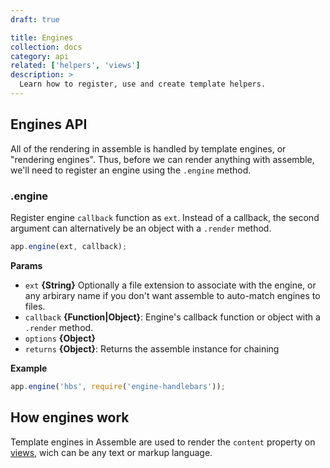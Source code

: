 ```yaml
---
draft: true

title: Engines
collection: docs
category: api
related: ['helpers', 'views']
description: > 
  Learn how to register, use and create template helpers.
---
```


## Engines API

All of the rendering in assemble is handled by template engines, or "rendering engines". Thus, before we can render anything with assemble, we'll need to register an engine using the `.engine` method. 

### .engine

Register engine `callback` function as `ext`. Instead of a callback, the second argument can alternatively be an object with a `.render` method.

```js
app.engine(ext, callback);
```

**Params**

* `ext` **{String}** Optionally a file extension to associate with the engine, or any arbirary name if you don't want assemble to auto-match engines to files.
* `callback` **{Function|Object}**: Engine's callback function or object with a `.render` method.
* `options` **{Object}**
* `returns` **{Object}**: Returns the assemble instance for chaining

**Example**

```js
app.engine('hbs', require('engine-handlebars'));
```

## How engines work

Template engines in Assemble are used to render the `content` property on [views](/api/views.md), wich can be any text or markup language.
